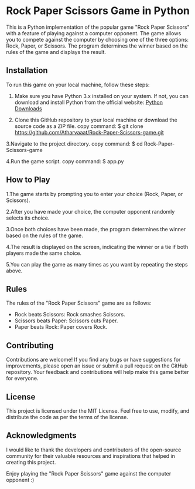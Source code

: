 # Rock Paper Scissors Game in Python 

This is a Python implementation of the popular game "Rock Paper Scissors" with a feature of playing against a computer opponent. The game allows you to compete against the computer by choosing one of the three options: Rock, Paper, or Scissors. The program determines the winner based on the rules of the game and displays the result.

## Installation
To run this game on your local machine, follow these steps:

1. Make sure you have Python 3.x installed on your system. If not, you can download and install Python from the official website: [Python Downloads](https://www.python.org/downloads/)

2. Clone this GitHub repository to your local machine or download the source code as a ZIP file.
copy command:
$ git clone https://github.com/Atharvaaat/Rock-Paper-Scissors-game.git

3.Navigate to the project directory.
copy command:
$ cd Rock-Paper-Scissors-game

4.Run the game script.
copy command:
$ app.py


## How to Play
1.The game starts by prompting you to enter your choice (Rock, Paper, or Scissors).

2.After you have made your choice, the computer opponent randomly selects its choice.

3.Once both choices have been made, the program determines the winner based on the rules of the game.

4.The result is displayed on the screen, indicating the winner or a tie if both players made the same choice.

5.You can play the game as many times as you want by repeating the steps above.

## Rules
The rules of the "Rock Paper Scissors" game are as follows:

* Rock beats Scissors: Rock smashes Scissors.
* Scissors beats Paper: Scissors cuts Paper.
* Paper beats Rock: Paper covers Rock.

## Contributing
Contributions are welcome! If you find any bugs or have suggestions for improvements, please open an issue or submit a pull request on the GitHub repository. Your feedback and contributions will help make this game better for everyone.

## License
This project is licensed under the MIT License. Feel free to use, modify, and distribute the code as per the terms of the license.

## Acknowledgments
I would like to thank the developers and contributors of the open-source community for their valuable resources and inspirations that helped in creating this project.


Enjoy playing the "Rock Paper Scissors" game against the computer opponent :)


